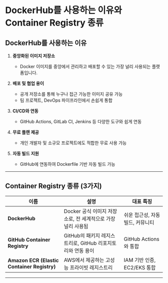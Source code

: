 # DockerHub를 사용하는 이유와 Container Registry 종류

## DockerHub를 사용하는 이유

1. **중앙화된 이미지 저장소**
   - Docker 이미지를 중앙에서 관리하고 배포할 수 있는 가장 널리 사용되는 플랫폼입니다.

2. **배포 및 협업 용이**
   - 공개 저장소를 통해 누구나 접근 가능한 이미지 공유 가능
   - 팀 프로젝트, DevOps 파이프라인에서 손쉽게 통합

3. **CI/CD와 연동**
   - GitHub Actions, GitLab CI, Jenkins 등 다양한 도구와 쉽게 연동

4. **무료 플랜 제공**
   - 개인 개발자 및 소규모 프로젝트에도 적합한 무료 사용 가능

5. **자동 빌드 지원**
   - GitHub에 연동하여 Dockerfile 기반 자동 빌드 가능

---

## Container Registry 종류 (3가지)

| 이름              | 설명                                                                 | 대표 특징                        |
|-------------------|----------------------------------------------------------------------|----------------------------------|
| **DockerHub**     | Docker 공식 이미지 저장소로, 전 세계적으로 가장 널리 사용됨         | 쉬운 접근성, 자동 빌드, 커뮤니티 |
| **GitHub Container Registry** | GitHub의 패키지 레지스트리로, GitHub 리포지토리와 연동 용이 | GitHub Actions와 통합            |
| **Amazon ECR (Elastic Container Registry)** | AWS에서 제공하는 고성능 프라이빗 레지스트리 | IAM 기반 인증, EC2/EKS 통합     |

---
